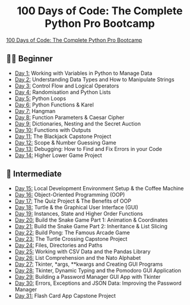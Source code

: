 <h1 align="center">100 Days of Code: The Complete Python Pro Bootcamp
</h1>

[100 Days of Code: The Complete Python Pro Bootcamp](https://www.udemy.com/course/100-days-of-code/)


## 👶🏻 Beginner 
- [Day 1:](https://github.com/v-vlasenko/100-days-of-code-python/tree/main/day01) Working with Variables in Python to Manage Data
- [Day 2:](https://github.com/v-vlasenko/100-days-of-code-python/tree/main/day02) Understanding Data Types and How to Manipulate Strings
- [Day 3:](https://github.com/v-vlasenko/100-days-of-code-python/tree/main/day03) Control Flow and Logical Operators
- [Day 4:](https://github.com/v-vlasenko/100-days-of-code-python/tree/main/day04) Randomisation and Python Lists
- [Day 5:](https://github.com/v-vlasenko/100-days-of-code-python/tree/main/day05) Python Loops
- [Day 6:](https://github.com/v-vlasenko/100-days-of-code-python/tree/main/day06) Python Functions & Karel
- [Day 7:](https://github.com/v-vlasenko/100-days-of-code-python/tree/main/day07) Hangman
- [Day 8:](https://github.com/v-vlasenko/100-days-of-code-python/tree/main/day08) Function Parameters & Caesar Cipher
- [Day 9:](https://github.com/v-vlasenko/100-days-of-code-python/tree/main/day09) Dictionaries, Nesting and the Secret Auction
- [Day 10:](https://github.com/v-vlasenko/100-days-of-code-python/tree/main/day10) Functions with Outputs
- [Day 11:](https://github.com/v-vlasenko/100-days-of-code-python/tree/main/day11) The Blackjack Capstone Project
- [Day 12:](https://github.com/v-vlasenko/100-days-of-code-python/tree/main/day12) Scope & Number Guessing Game
- [Day 13:](https://github.com/v-vlasenko/100-days-of-code-python/tree/main/day13) Debugging: How to Find and Fix Errors in your Code
- [Day 14:](https://github.com/v-vlasenko/100-days-of-code-python/tree/main/day14) Higher Lower Game Project
## 🔧 Intermediate
- [Day 15:](https://github.com/v-vlasenko/100-days-of-code-python/tree/main/day15) Local Development Environment Setup & the Coffee Machine
- [Day 16:](https://github.com/v-vlasenko/100-days-of-code-python/tree/main/day16) Object-Oriented Programming (OOP)
- [Day 17:](https://github.com/v-vlasenko/100-days-of-code-python/tree/main/day17) The Quiz Project & The Benefits of OOP
- [Day 18:](https://github.com/v-vlasenko/100-days-of-code-python/tree/main/day18) Turtle & the Graphical User Interface (GUI)
- [Day 19:](https://github.com/v-vlasenko/100-days-of-code-python/tree/main/day19) Instances, State and Higher Order Functions
- [Day 20:](https://github.com/v-vlasenko/100-days-of-code-python/tree/main/day20) Build the Snake Game Part 1: Animation & Coordinates
- [Day 21:](https://github.com/v-vlasenko/100-days-of-code-python/tree/main/day21) Build the Snake Game Part 2: Inheritance & List Slicing
- [Day 22:](https://github.com/v-vlasenko/100-days-of-code-python/tree/main/day22) Build Pong: The Famous Arcade Game
- [Day 23:](https://github.com/v-vlasenko/100-days-of-code-python/tree/main/day23) The Turtle Crossing Capstone Project
- [Day 24:](https://github.com/v-vlasenko/100-days-of-code-python/tree/main/day24) Files, Directories and Paths
- [Day 25:](https://github.com/v-vlasenko/100-days-of-code-python/tree/main/day25) Working with CSV Data and the Pandas Library
- [Day 26:](https://github.com/v-vlasenko/100-days-of-code-python/tree/main/day26) List Comprehension and the Nato Alphabet
- [Day 27:](https://github.com/v-vlasenko/100-days-of-code-python/tree/main/day27) Tkinter, *args, **kwargs and Creating GUI Programs
- [Day 28:](https://github.com/v-vlasenko/100-days-of-code-python/tree/main/day28) Tkinter, Dynamic Typing and the Pomodoro GUI Application
- [Day 29:](https://github.com/v-vlasenko/100-days-of-code-python/tree/main/day29) Building a Password Manager GUI App with Tkinter
- [Day 30:](https://github.com/v-vlasenko/100-days-of-code-python/tree/main/day30) Errors, Exceptions and JSON Data: Improving the Password Manager
- [Day 31:](https://github.com/v-vlasenko/100-days-of-code-python/tree/main/day31) Flash Card App Capstone Project